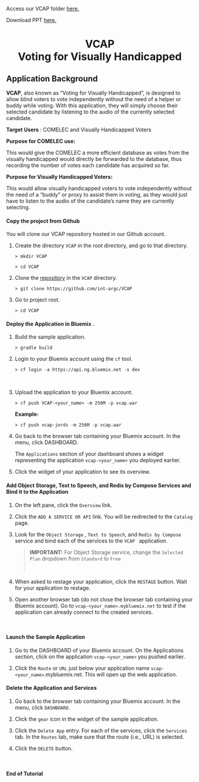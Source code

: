 
<html>
  <head>
    <title>VCAP - Voting for Visually Handicapped</title>
  </head>
<p>Access our VCAP folder <a href="https://github.com/int-argc/VCAP.git">here.</a> </p>
<p>Download PPT <a href=" ">here.</a> </p>

  <h1><center><b>VCAP <br>Voting for Visually Handicapped </b></center></h1>


  <div class="entry">
    <h2 id="application-development-tutorial">Application Background</h2>



<p>
<b>VCAP</b>, also known as “Voting for Visually Handicapped”, is designed to allow blind voters to vote independently without the need of a helper or buddy while voting. With this application, they will simply choose their selected candidate by listening to the audio of the currently selected candidate. </p>

<p><b>Target Users</b> : COMELEC and Visually Handicapped Voters </p>

<p>
<b>Purpose for COMELEC use:</b>

This would give the COMELEC a more efficient database as votes from the visually handicapped would directly be forwarded to the database, thus recording the number of votes each candidate has acquired so far.
</p>

<p>
<b>Purpose for Visually Handicapped Voters:</b>

This would allow visually handicapped voters to vote independently without the need of a “buddy” or proxy to assist them in voting, as they would just have to listen to the audio of the candidate’s name they are currently selecting. 

</p>

<h4 id="copy-sample-application">Copy the project from Github</h4>

<p>You will clone our VCAP repository hosted in our Github account.</p>

<ol>
<li><p>Create the directory <code>VCAP</code> in the root directory, and go to that directory. </p>
<div class="highlight"><pre><code class="language-text" data-lang="text">&gt; mkdir VCAP  
</code></pre></div>

<div class="highlight"><pre><code class="language-text" data-lang="text">&gt; cd VCAP
</code></pre></div>


<li><p>Clone the  <a href="https://github.com/int-argc/VCAP">repository</a> in the <code>VCAP</code> directory.
</p>

<div class="highlight"><pre><code class="language-text" data-lang="text">&gt; git clone https://github.com/int-argc/VCAP
</code></pre></div>
</li>

<li> Go to project root.
<div class="highlight"><pre><code class="language-text" data-lang="text">&gt; cd VCAP
</code></pre></div>
</li>
</ol>

<h4 id="deploy-sample-application-in-bluemix-using-the-cf-tool">Deploy the Application in Bluemix .</h4>

<ol>
<li><p>Build the sample application.
<div class="highlight"><pre><code class="language-text" data-lang="text">&gt; gradle build
</code></pre></div>
</p></li>
<li><p>Login to your Bluemix account using the <code>cf</code> tool.</p>
<div class="highlight"><pre><code class="language-text" data-lang="text">&gt; cf login -a https://api.ng.bluemix.net -s dev
</code></pre></div>


<p><br></p></li>
<li><p>Upload the  application to your Bluemix account.</p>
<div class="highlight"><pre><code class="language-text" data-lang="text">&gt; cf push VCAP-&lt;your_name&gt; -m 256M -p vcap.war
</code></pre></div>
<p><strong>Example:</strong></p>
<div class="highlight"><pre><code class="language-text" data-lang="text">&gt; cf push vcap-jords -m 256M -p vcap.war
</code></pre></div>

<p><li>
Go back to the browser tab containing your Bluemix account. In the menu, click DASHBOARD.
</p>
<p>The <code>Applications</code> section of your dashboard shows a widget representing the application <code>vcap-&lt;your_name&gt;</code> you deployed earlier.</p>
</li>
</p>

<p><li>
Click the widget of your application to see its overview.
</li></p>
</ol>

<h4 id="add-a-Language-Translation-Service-and-bind-it-to-the-sample-application">Add Object Storage, Text to Speech, and Redis by Compose Services and Bind it to the  Application</h4>

<ol>
<li><p>On the left pane, click the <code>Overview</code> link. </p></li>
<li><p>Click the <code>ADD A SERVICE OR API</code> link.  You will be redirected to the <code>Catalog</code> page. </p></li>

<li><p>Look for the <code>Object Storage</code> , <code>Text to Speech</code>, and <code>Redis by Compose </code>service and bind each of the services to the <code>VCAP </code> application.

<blockquote>
<p><strong>IMPORTANT:</strong>
For Object Storage service, change the <code>Selected Plan</code> dropdown  from <code>Standard</code> to <code>Free</code> <p><br></p>  
</blockquote>  
</p></li>

<li><p>When asked to restage your application, click the <code>RESTAGE</code> button.  Wait for your application to restage.</p></li>
<li><p>Open another browser tab (do not close the browser tab containing your Bluemix account).  Go to  <code>vcap-&lt;your_name&gt;.mybluemix.net</code> to test if the application can already connect to the created services.</p>

<p><br></p></li>
</ol>


<h4 id="Launch">Launch the Sample Application </h4>

<ol>
<li><p>
Go to the DASHBOARD of your Bluemix account. On the Applications section, click on the application <code>vcap-&lt;your_name&gt;</code> you pushed earlier.
</p>
</li>

<li><p>
Click the <code>Route</code> or <code>URL</code> just below your application name <code>vcap-&lt;your_name&gt;</code>.mybluemix.net. This will open up the web application.
</li></p>
</ol>


<h4 id="delete-the-sample-application-and-postgresql-service">Delete the  Application and Services</h4>

<ol>
<li><p>Go back to the browser tab containing your Bluemix account.  In the menu, click <code>DASHBOARD</code>.  </p>

<li><p>Click the <code>gear</code> icon in the widget of the sample application.</p></li>
<li><p>Click the <code>Delete App</code> entry.  For each of the services,  click the <code>Services</code> tab. In the <code>Routes</code> tab, make sure that the route (i.e., URL) is selected.</p></li>
<li><p>Click the <code>DELETE</code> button.</p></li>
</ol>

<p><br></p>

<h4 id="end-of-tutorial">End of Tutorial</h4>

<a href="https://github.com/jodanchua.github.io/jekyll-now"><i class="svg-icon github"></i></a>

    

  </body>
</html>
